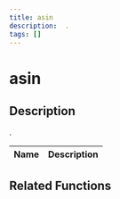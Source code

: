 ```yaml
---
title: asin
description:  .
tags: []
---
```


# asin

<TagLinks />

## Description

 . 


| Name | Description |
|------|-------------|


## Related Functions


